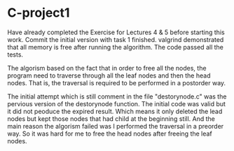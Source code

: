 # C-project1

Have already completed the Exercise for Lectures 4 & 5 before starting this work.
Commit the initial version with task 1 finished.
valgrind demonstrated that all memory is free after running the algorithm.
The code passed all the tests.

The algorism based on the fact that in order to free all the nodes, the program need to traverse through all the leaf nodes and then the head nodes.
That is, the traversal is required to be performed in a postorder way.

The initial attempt which is still comment in the file "destorynode.c" was the pervious version of the destorynode function.
The initial code was valid but it did not peoduce the expired result. Which means it only deleted the lead nodes but kept those
nodes that had child at the beginning still.
And the main reason the algorism failed was I performed the traversal in a preorder way. So it was hard for me to free the head nodes after
freeing the leaf nodes.
